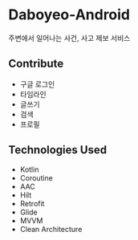 # Daboyeo-Android
주변에서 일어나는 사건, 사고 제보 서비스

## Contribute
- 구글 로그인
- 타임라인
- 글쓰기
- 검색
- 프로필 

## Technologies Used
- Kotlin
- Coroutine
- AAC
- Hilt
- Retrofit
- Glide
- MVVM
- Clean Architecture
